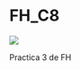 # FH_C8
![](https://media.giphy.com/media/VGoAzphxf599Gz8a5F/giphy.gif)

Practica 3 de FH

<!-- Prueba con el siguiente link:(algunas veces hay errores en surge)
<a href="http://C8-BoosVueBasic2-yoferpatlv.surge.sh/" target="_blank">FH_C8</a> -->
